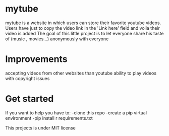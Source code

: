 # mytube
mytube is a website in which users can store their favorite youtube videos. 
Users have just to copy the video link in the 'Link here' field and voila their video is added
The goal of this little project is to let everyone share his taste of (music , movies...) anonymously with everyone

# Improvements 
accepting videos from other websites than youtube
ability to play videos with copyright issues

# Get started
If you want to help you have to: 
-clone this repo 
-create a pip virtual environment 
-pip install r requirements.txt 

This projects is under MIT license
